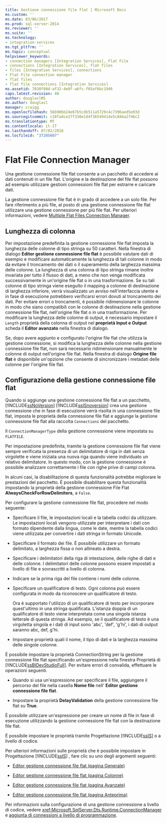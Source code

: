 ```yaml
---
title: Gestione connessione file flat | Microsoft Docs
ms.custom: ''
ms.date: 03/06/2017
ms.prod: sql-server-2014
ms.reviewer: ''
ms.suite: ''
ms.technology:
- integration-services
ms.tgt_pltfrm: ''
ms.topic: conceptual
helpviewer_keywords:
- connection managers [Integration Services], Flat File
- connections [Integration Services], flat files
- files [Integration Services], connections
- Flat File connection manager
- flat files
- flat file connections [Integration Services]
ms.assetid: 7830f80d-af32-4e8f-a6fc-f03af6bc1946
caps.latest.revision: 48
author: douglaslMS
ms.author: douglasl
manager: craigg
ms.openlocfilehash: 56b90bb24e67b5cdb511a5729c4c7396aed5e93d
ms.sourcegitcommit: c18fadce27f330e1d4f36549414e5c84ba2f46c2
ms.translationtype: MT
ms.contentlocale: it-IT
ms.lasthandoff: 07/02/2018
ms.locfileid: "37285607"
---
```

# <a name="flat-file-connection-manager"></a>Flat File Connection Manager
  Una gestione connessione file flat consente a un pacchetto di accedere ai dati contenuti in un file flat. L'origine e la destinazione del file flat possono ad esempio utilizzare gestioni connessioni file flat per estrarre e caricare dati.  
  
 La gestione connessione file flat è in grado di accedere a un solo file. Per fare riferimento a più file, al posto di una gestione connessione file flat utilizzare una gestione connessione per più file flat. Per ulteriori informazioni, vedere [Multiple Flat Files Connection Manager](multiple-flat-files-connection-manager.md).  
  
## <a name="column-length"></a>Lunghezza di colonna  
 Per impostazione predefinita la gestione connessione file flat imposta la lunghezza delle colonne di tipo stringa su 50 caratteri. Nella finestra di dialogo **Editor gestione connessione file flat** è possibile valutare dati di esempio e modificare automaticamente la lunghezza di tali colonne in modo da evitare il troncamento dei dati o il superamento della larghezza massima delle colonne. La lunghezza di una colonna di tipo stringa rimane inoltre invariata per tutto il flusso di dati, a meno che non venga modificata successivamente in un'origine file flat o in una trasformazione. Se su tali colonne di tipo stringa viene eseguito il mapping a colonne di destinazione di larghezza inferiore, verrà visualizzato un avviso nell'interfaccia utente e in fase di esecuzione potrebbero verificarsi errori dovuti al troncamento dei dati. Per evitare errori o troncamenti, è possibile ridimensionare le colonne in modo che siano compatibili con le colonne di destinazione nella gestione connessione file flat, nell'origine file flat o in una trasformazione. Per modificare la lunghezza delle colonne di output, è necessario impostare il `Length` proprietà della colonna di output nel **proprietà Input e Output** scheda il **Editor avanzato** nella finestra di dialogo.  
  
 Se, dopo avere aggiunto e configurato l'origine file flat che utilizza la gestione connessione, si modifica la lunghezza delle colonne nella gestione connessione file flat, non sarà necessario ridimensionare manualmente le colonne di output nell'origine file flat. Nella finestra di dialogo **Origine file flat** è disponibile un'opzione che consente di sincronizzare i metadati delle colonne per l'origine file flat.  
  
## <a name="configuration-of-the-flat-file-connection-manager"></a>Configurazione della gestione connessione file flat  
 Quando si aggiunge una gestione connessione file flat a un pacchetto, [!INCLUDE[ssNoVersion](../../includes/ssnoversion-md.md)] [!INCLUDE[ssISnoversion](../../includes/ssisnoversion-md.md)] crea una gestione connessione che in fase di esecuzione verrà risolta in una connessione file flat, imposta le proprietà della connessione file flat e aggiunge la gestione connessione file flat alla raccolta `Connections` del pacchetto.  
  
 Il `ConnectionManagerType` della gestione connessione viene impostata su `FLATFILE`.  
  
 Per impostazione predefinita, tramite la gestione connessione file flat viene sempre verificata la presenza di un delimitatore di riga in dati senza virgolette e viene iniziata una nuova riga quando viene individuato un relativo delimitatore. In questo modo, con la gestione connessione è possibile analizzare correttamente i file con righe prive di campi colonna.  
  
 In alcuni casi, la disabilitazione di questa funzionalità potrebbe migliorare le prestazioni del pacchetto. È possibile disabilitare questa funzionalità impostando la proprietà della gestione connessione File Flat **AlwaysCheckForRowDelimiters**, a `False`.  
  
 Per configurare la gestione connessione file flat, procedere nel modo seguente:  
  
-   Specificare il file, le impostazioni locali e la tabella codici da utilizzare. Le impostazioni locali vengono utilizzate per interpretare i dati con formato dipendente dalla lingua, come le date, mentre la tabella codici viene utilizzata per convertire i dati stringa in formato Unicode.  
  
-   Specificare il formato dei file. È possibile utilizzare un formato delimitato, a larghezza fissa o non allineato a destra.  
  
-   Specificare i delimitatori della riga di intestazione, delle righe di dati e delle colonne. I delimitatori delle colonne possono essere impostati a livello di file e sovrascritti a livello di colonna.  
  
-   Indicare se la prima riga del file contiene i nomi delle colonne.  
  
-   Specificare un qualificatore di testo. Ogni colonna può essere configurata in modo da riconoscere un qualificatore di testo.  
  
     Ora è supportato l'utilizzo di un qualificatore di testo per incorporare quest'ultimo in una stringa qualificata. L'istanza doppia di un qualificatore di testo viene interpretata come una singola istanza letterale di questa stringa. Ad esempio, se il qualificatore di testo è una virgoletta singola e i dati di input sono 'abc', 'def', 'g'hi', i dati di output saranno abc, def, g'hi.  
  
-   Impostare proprietà quali il nome, il tipo di dati e la larghezza massima delle singole colonne.  
  
 È possibile impostare la proprietà ConnectionString per la gestione connessione file flat specificando un'espressione nella finestra Proprietà di [!INCLUDE[ssBIDevStudioFull](../../includes/ssbidevstudiofull-md.md)]. Per evitare errori di convalida, effettuare le operazioni seguenti.  
  
-   Quando si usa un'espressione per specificare il file, aggiungere il percorso del file nella casella **Nome file** nell' **Editor gestione connessione file flat**.  
  
-   Impostare la proprietà **DelayValidation** della gestione connessione file flat su **True**.  
  
 È possibile utilizzare un'espressione per creare un nome di file in fase di esecuzione utilizzando la gestione connessione file flat con la destinazione file flat.  
  
 È possibile impostare le proprietà tramite Progettazione [!INCLUDE[ssIS](../../includes/ssis-md.md)] o a livello di codice.  
  
 Per ulteriori informazioni sulle proprietà che è possibile impostare in Progettazione [!INCLUDE[ssIS](../../includes/ssis-md.md)] , fare clic su uno degli argomenti seguenti:  
  
-   [Editor gestione connessione file flat &#40;pagina Generale&#41;](../general-page-of-integration-services-designers-options.md)  
  
-   [Editor gestione connessione file flat &#40;pagina Colonne&#41;](../flat-file-connection-manager-editor-columns-page.md)  
  
-   [Editor gestione connessione file flat &#40;pagina Avanzate&#41;](../flat-file-connection-manager-editor-advanced-page.md)  
  
-   [Editor gestione connessione file flat &#40;pagina Anteprima&#41;](../flat-file-connection-manager-editor-preview-page.md)  
  
 Per informazioni sulla configurazione di una gestione connessione a livello di codice, vedere <xref:Microsoft.SqlServer.Dts.Runtime.ConnectionManager> e [aggiunta di connessioni a livello di programmazione](../building-packages-programmatically/adding-connections-programmatically.md).  
  
  
